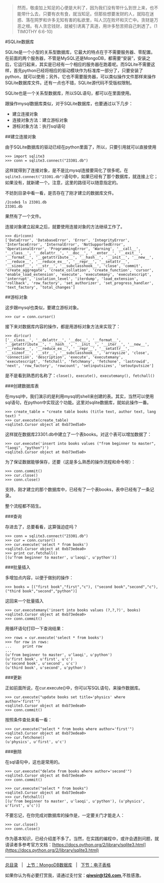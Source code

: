 >然而，敬虔加上知足的心便是大利了，因为我们没有带什么到世上来，也不能带什么去，只要有衣有食，就当知足。但那些想要发财的人，就陷在迷惑、落在网罗和许多无知有害的私欲里，叫人沉在败坏和灭亡中。贪财是万恶之根。有人贪恋钱财，就被引诱离了真道，用许多愁苦把自己刺透了。(1 TIMOTHY 6:6-10)

#SQLite数据库

SQLite是一个小型的关系型数据库，它最大的特点在于不需要服务器、零配置。在前面的两个服务器，不管是MySQL还是MongoDB，都需要“安装”，安装之后，它运行起来，其实是已经有一个相应的服务器在跑着呢。而SQLite不需要这样，首先python已经将相应的驱动模块作为标准库一部分了，只要安装了python，就可以使用；另外，它也不需要服务器，可以类似操作文件那样来操作SQLite数据库文件。还有一点也不错，SQLite源代码不受版权限制。

SQLite也是一个关系型数据库，所以SQL语句，都可以在里面使用。

跟操作mysql数据库类似，对于SQLite数据库，也要通过以下几步：

- 建立连接对象
- 连接对象方法：建立游标对象
- 游标对象方法：执行sql语句

##建立连接对象

由于SQLite数据库的驱动已经在python里面了，所以，只要引用就可以直接使用

    >>> import sqlite3
    >>> conn = sqlite3.connect("23301.db")

这样就得到了连接对象，是不是比mysql连接要简化了很多呢。在`sqlite3.connect("23301.db")`语句中，如果已经有了那个数据库，就连接上它；如果没有，就新建一个。注意，这里的路径可以随意指定的。

不妨到目录中看一看，是否存在了刚才建立的数据库文件。

    /2code$ ls 23301.db
    23301.db

果然有了一个文件。

连接对象建立起来之后，就要使用连接对象的方法继续工作了。

    >>> dir(conn)
    ['DataError', 'DatabaseError', 'Error', 'IntegrityError', 'InterfaceError', 'InternalError', 'NotSupportedError', 'OperationalError', 'ProgrammingError', 'Warning', '__call__', '__class__', '__delattr__', '__doc__', '__enter__', '__exit__', '__format__', '__getattribute__', '__hash__', '__init__', '__new__', '__reduce__', '__reduce_ex__', '__repr__', '__setattr__', '__sizeof__', '__str__', '__subclasshook__', 'close', 'commit', 'create_aggregate', 'create_collation', 'create_function', 'cursor', 'enable_load_extension', 'execute', 'executemany', 'executescript', 'interrupt', 'isolation_level', 'iterdump', 'load_extension', 'rollback', 'row_factory', 'set_authorizer', 'set_progress_handler', 'text_factory', 'total_changes']

##游标对象

这步跟mysql也类似，要建立游标对象。
    
    >>> cur = conn.cursor()

接下来对数据库内容的操作，都是用游标对象方法来实现了：

    >>> dir(cur)
    ['__class__', '__delattr__', '__doc__', '__format__', '__getattribute__', '__hash__', '__init__', '__iter__', '__new__', '__reduce__', '__reduce_ex__', '__repr__', '__setattr__', '__sizeof__', '__str__', '__subclasshook__', 'arraysize', 'close', 'connection', 'description', 'execute', 'executemany', 'executescript', 'fetchall', 'fetchmany', 'fetchone', 'lastrowid', 'next', 'row_factory', 'rowcount', 'setinputsizes', 'setoutputsize']

是不是看到熟悉的名称了：`close(), execute(), executemany(), fetchall()`

###创建数据库表

在mysql中，我们演示的是利用mysql的shell来创建的表。其实，当然可以使用sql语句，在python中实现这个功能。这里对sqlite数据库，就如此操作一番。

    >>> create_table = "create table books (title text, author text, lang text) "
    >>> cur.execute(create_table)
    <sqlite3.Cursor object at 0xb73ed5a0>

这样就在数据库23301.db中建立了一个表books。对这个表可以增加数据了：

    >>> cur.execute('insert into books values ("from beginner to master", "laoqi", "python")')
    <sqlite3.Cursor object at 0xb73ed5a0>

为了保证数据能够保存，还要（这是多么熟悉的操作流程和命令呀）：

    >>> conn.commit()
    >>> cur.close()
    >>> conn.close()

支持，刚才建立的那个数据库中，已经有了一个表books，表中已经有了一条记录。

整个流程都不陌生。

###查询

存进去了，总要看看，这算强迫症吗？

    >>> conn = sqlite3.connect("23301.db")
    >>> cur = conn.cursor()
    >>> cur.execute('select * from books')
    <sqlite3.Cursor object at 0xb73edea0>
    >>> print cur.fetchall()
    [(u'from beginner to master', u'laoqi', u'python')]

###批量插入

多增加点内容，以便于做别的操作：

    >>> books = [("first book","first","c"), ("second book","second","c"), ("third book","second","python")]
    
这回来一个批量插入

    >>> cur.executemany('insert into books values (?,?,?)', books)
    <sqlite3.Cursor object at 0xb73edea0>
    >>> conn.commit()

用循环语句打印一下查询结果：

    >>> rows = cur.execute('select * from books')
    >>> for row in rows:
    ...     print row
    ... 
    (u'from beginner to master', u'laoqi', u'python')
    (u'first book', u'first', u'c')
    (u'second book', u'second', u'c')
    (u'third book', u'second', u'python')

###更新

正如前面所说，在cur.execute()中，你可以写SQL语句，来操作数据库。

    >>> cur.execute("update books set title='physics' where author='first'")
    <sqlite3.Cursor object at 0xb73edea0>
    >>> conn.commit()
    
按照条件查处来看一看：

    >>> cur.execute("select * from books where author='first'")
    <sqlite3.Cursor object at 0xb73edea0>
    >>> cur.fetchone()
    (u'physics', u'first', u'c')

###删除

在sql语句中，这也是常用的。

    >>> cur.execute("delete from books where author='second'")
    <sqlite3.Cursor object at 0xb73edea0>
    >>> conn.commit()

    >>> cur.execute("select * from books")
    <sqlite3.Cursor object at 0xb73edea0>
    >>> cur.fetchall()
    [(u'from beginner to master', u'laoqi', u'python'), (u'physics', u'first', u'c')]

不要忘记，在你完成对数据库的操作是，一定要关门才能走人：

    >>> cur.close()
    >>> conn.close()
    
作为基本知识，已经介绍差不多了。当然，在实践的编程中，或许会遇到问题，就请读者多参考官方文档：[https://docs.python.org/2/library/sqlite3.html](https://docs.python.org/2/library/sqlite3.html)

------

[总目录](./index.md)&nbsp;&nbsp;&nbsp;|&nbsp;&nbsp;&nbsp;[上节：MongoDB数据库](./232.md)&nbsp;&nbsp;&nbsp;|&nbsp;&nbsp;&nbsp;[下节：电子表格](./234.md)

如果你认为有必要打赏我，请通过支付宝：**qiwsir@126.com**,不胜感激。